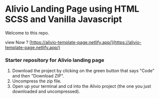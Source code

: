 # Alivio Landing Page using HTML SCSS and Vanilla Javascript 

Welcome to this repo.

view Now ? [https://alivio-template-page.netlify.app/](https://alivio-template-page.netlify.app/)

### Starter repository for Alivio landing page
1. Download the project by clicking on the green button that says "Code" and then "Download ZIP".
2. Uncompress the zip file.
3. Open up your terminal and cd into the Alivio project (the one you just downloaded and uncompressed).
